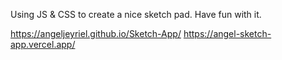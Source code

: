 Using JS & CSS to create a nice sketch pad. Have fun with it.

https://angeljeyriel.github.io/Sketch-App/
https://angel-sketch-app.vercel.app/
